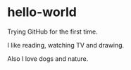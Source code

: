 # hello-world
Trying GitHub for the first time.

I like reading, watching TV and drawing. 

Also I love dogs and nature.

